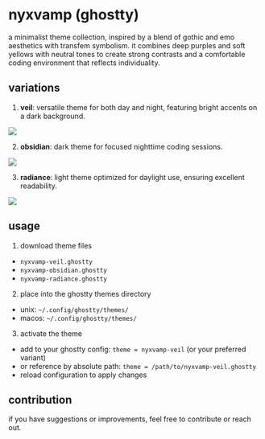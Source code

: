 # nyxvamp (ghostty)

a minimalist theme collection, inspired by a blend of gothic and emo aesthetics with transfem symbolism. it combines deep purples and soft yellows with neutral tones to create strong contrasts and a comfortable coding environment that reflects individuality.

## variations

1. **veil**: versatile theme for both day and night, featuring bright accents on a dark background.

<img src="./assets/nyxvamp-veil.png" />

2. **obsidian**: dark theme for focused nighttime coding sessions.

<img src="./assets/nyxvamp-obsidian.png" />

3. **radiance**: light theme optimized for daylight use, ensuring excellent readability.

<img src="./assets/nyxvamp-radiance.png" />

## usage

1. download theme files
 - `nyxvamp-veil.ghostty`
 - `nyxvamp-obsidian.ghostty`
 - `nyxvamp-radiance.ghostty`
2. place into the ghostty themes directory
 - unix: `~/.config/ghostty/themes/`
 - macos: `~/.config/ghostty/themes/`
3. activate the theme
 - add to your ghostty config: `theme = nyxvamp-veil` (or your preferred variant)
 - or reference by absolute path: `theme = /path/to/nyxvamp-veil.ghostty`
 - reload configuration to apply changes

## contribution

if you have suggestions or improvements, feel free to contribute or reach out.
